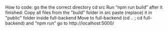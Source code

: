 How to code:
go the the correct directory
cd src
Run “npm run build”
after it finished: Copy all files from the "build" folder in src
paste (replace) it in "public" folder inside full-backend
Move to full-backend (cd .. ; cd full-backend) and “npm run”
go to http://localhost:5000/
